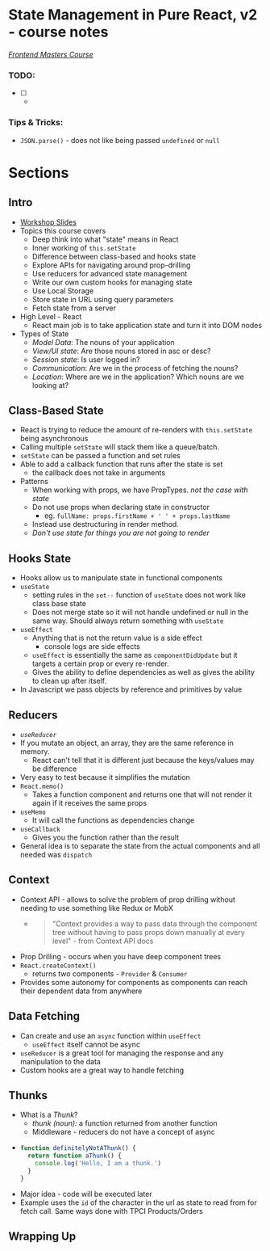 # State Management in Pure React, v2 - course notes

_[Frontend Masters Course](https://frontendmasters.com/courses/pure-react-state/)_

### TODO: ###
  * [ ] 
    * 
  

### Tips & Tricks: ###
  * `JSON.parse()` - does not like being passed `undefined` or `null`

# Sections

## Intro
  * [Workshop Slides](https://speakerdeck.com/stevekinney/react-state?slide=3)
  * Topics this course covers
    * Deep think into what "state" means in React
    * Inner working of `this.setState`
    * Difference between class-based and hooks state
    * Explore APIs for navigating around prop-drilling
    * Use reducers for advanced state management
    * Write our own custom hooks for managing state
    * Use Local Storage
    * Store state in URL using query parameters
    * Fetch state from a server
  * High Level - React
    * React main job is to take application state and turn it into DOM nodes
  * Types of State
    * *Model Data*: The nouns of your application
    * *View/UI state*: Are those nouns stored in asc or desc?
    * *Session state*: Is user logged in?
    * *Communication*: Are we in the process of fetching the nouns?
    * *Location*: Where are we in the application? Which nouns are we looking at?
  

## Class-Based State
  * React is trying to reduce the amount of re-renders with `this.setState` being asynchronous
  * Calling multiple `setState` will stack them like a queue/batch.
  * `setState` can be passed a function and set rules
  * Able to add a callback function that runs after the state is set
    * the callback does not take in arguments
  * Patterns
    * When working with props, we have PropTypes. *not the case with state*
    * Do not use props when declaring state in constructor
      * eg. `fullName: props.firstName + ' ' + props.lastName`
    * Instead use destructuring in render method.
    * *Don't use state for things you are not going to render*

## Hooks State
  * Hooks allow us to manipulate state in functional components
  * `useState`
    * setting rules in the `set--` function of `useState` does not work like class base state
    * Does not merge state so it will not handle undefined or null in the same way. Should always return something with `useState`
  * `useEffect`
    * Anything that is not the return value is a side effect
      * console logs are side effects
    * `useEffect` is essentially the same as `componentDidUpdate` but it targets a certain prop or every re-render.
    * Gives the ability to define dependencies as well as gives the ability to clean up after itself.
  * In Javascript we pass objects by reference and primitives by value

## Reducers
  * *`useReducer`*
  * If you mutate an object, an array, they are the same reference in memory.
    * React can't tell that it is different just because the keys/values may be difference
  * Very easy to test because it simplifies the mutation
  * `React.memo()`
    * Takes a function component and returns one that will not render it again if it receives the same props
  * `useMemo`
    * It will call the functions as dependencies change
  * `useCallback` 
    * Gives you the function rather than the result
  * General idea is to separate the state from the actual components and all needed was `dispatch`
## Context
  * Context API - allows to solve the problem of prop drilling without needing to use something like Redux or MobX
    * > "Context provides a way to pass data through the component tree without having to pass props down manually at every level" - from Context API docs
  * Prop Drilling - occurs when you have deep component trees
  * `React.createContext()`
    * returns two components - `Provider` & `Consumer`
  * Provides some autonomy for components as components can reach their dependent data from anywhere

## Data Fetching
  * Can create and use an `async` function within `useEffect`
    * `useEffect` itself cannot be async
  * `useReducer` is a great tool for managing the response and any manipulation to the data
  * Custom hooks are a great way to handle fetching

## Thunks
  * What is a *Thunk*?
    *  *thunk (noun):* a function returned from another function
    * Middleware - reducers do not have a concept of async
  * ```javascript
    function definitelyNotAThunk() {
      return function aThunk() {
        console.log('Hello, I am a thunk.')
      }
    }
    ```
  * Major idea - code will be executed later
  * Example uses the `id` of the character in the url as state to read from for fetch call. Same ways done with TPCI Products/Orders


## Wrapping Up

